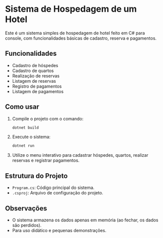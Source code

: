 # Sistema de Hospedagem de um Hotel

Este é um sistema simples de hospedagem de hotel feito em C# para console, com funcionalidades básicas de cadastro, reserva e pagamentos.

## Funcionalidades
- Cadastro de hóspedes
- Cadastro de quartos
- Realização de reservas
- Listagem de reservas
- Registro de pagamentos
- Listagem de pagamentos

## Como usar
1. Compile o projeto com o comando:
   ```sh
   dotnet build
   ```
2. Execute o sistema:
   ```sh
   dotnet run
   ```
3. Utilize o menu interativo para cadastrar hóspedes, quartos, realizar reservas e registrar pagamentos.

## Estrutura do Projeto
- `Program.cs`: Código principal do sistema.
- `.csproj`: Arquivo de configuração do projeto.

## Observações
- O sistema armazena os dados apenas em memória (ao fechar, os dados são perdidos).
- Para uso didático e pequenas demonstrações.